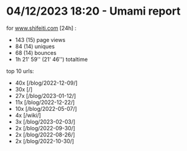 # 04/12/2023 18:20 - Umami report
for www.shifeiti.com [24h] :

 - 143 (15) page views
 - 84 (14) uniques
 - 68 (14) bounces
 - 1h 21' 59'' (21' 46'') totaltime


top 10 urls:
 - 40x [/blog/2022-12-09/]
 - 30x [/]
 - 27x [/blog/2023-01-12/]
 - 11x [/blog/2022-12-22/]
 - 10x [/blog/2022-05-07/]
 - 4x [/wiki/]
 - 3x [/blog/2023-02-03/]
 - 2x [/blog/2022-09-30/]
 - 2x [/blog/2022-08-26/]
 - 2x [/blog/2022-10-30/]


